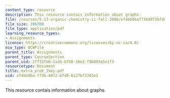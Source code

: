 ```yaml
---
content_type: resource
description: This resource contais information about graphs.
file: /courses/5-13-organic-chemistry-ii-fall-2006/ef4bb8baf7364072bfd06127bf33d1e3_extra_prob_1key.pdf
file_size: 206709
file_type: application/pdf
learning_resource_types:
- Assignments
license: https://creativecommons.org/licenses/by-nc-sa/4.0/
ocw_type: OCWFile
parent_title: Assignments
parent_type: CourseSection
parent_uid: 2ff33fe6-1a26-b758-16e2-f9b003a5e1f3
resourcetype: Document
title: extra_prob_1key.pdf
uid: ef4bb8ba-f736-4072-bfd0-6127bf33d1e3
---
```

This resource contais information about graphs.